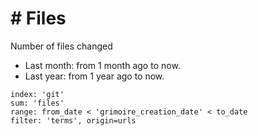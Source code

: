 # \# Files

Number of files changed
- Last month: from 1 month ago to now.
- Last year: from 1 year ago to now.

```
index: 'git'
sum: 'files'
range: from_date < 'grimoire_creation_date' < to_date
filter: 'terms', origin=urls
```

